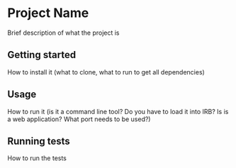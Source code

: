 # Project Name

Brief description of what the project is

## Getting started

How to install it (what to clone, what to run to get all dependencies)

## Usage

How to run it (is it a command line tool? Do you have to load it into IRB? Is is a web application? What port needs to be used?)


## Running tests

How to run the tests

